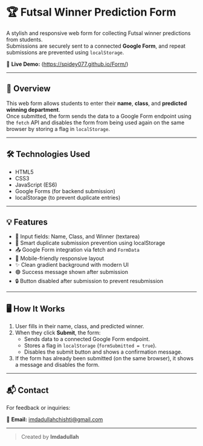 # 🏆 Futsal Winner Prediction Form

A stylish and responsive web form for collecting Futsal winner predictions from students.  
Submissions are securely sent to a connected **Google Form**, and repeat submissions are prevented using `localStorage`.

🔗 **Live Demo:** (https://spidey077.github.io/Form/)

---

## 📌 Overview

This web form allows students to enter their **name**, **class**, and **predicted winning department**.  
Once submitted, the form sends the data to a Google Form endpoint using the `fetch` API and disables the form from being used again on the same browser by storing a flag in `localStorage`.

---

## 🛠️ Technologies Used

- HTML5  
- CSS3  
- JavaScript (ES6)  
- Google Forms (for backend submission)  
- localStorage (to prevent duplicate entries)

---

## 💡 Features

- 🧾 Input fields: Name, Class, and Winner (textarea)  
- 🧠 Smart duplicate submission prevention using localStorage  
- 📤 Google Form integration via fetch and `FormData`  
- 📱 Mobile-friendly responsive layout  
- ✨ Clean gradient background with modern UI  
- 🟢 Success message shown after submission  
- 🔒 Button disabled after submission to prevent resubmission

---

## 🖥️ How It Works

1. User fills in their name, class, and predicted winner.
2. When they click **Submit**, the form:
   - Sends data to a connected Google Form endpoint.
   - Stores a flag in `localStorage` (`formSubmitted = true`).
   - Disables the submit button and shows a confirmation message.
3. If the form has already been submitted (on the same browser), it shows a message and disables the form.

---

## 📬 Contact

For feedback or inquiries:

📧 **Email:** imdadullahchishti@gmail.com

---

> Created by **Imdadullah**
